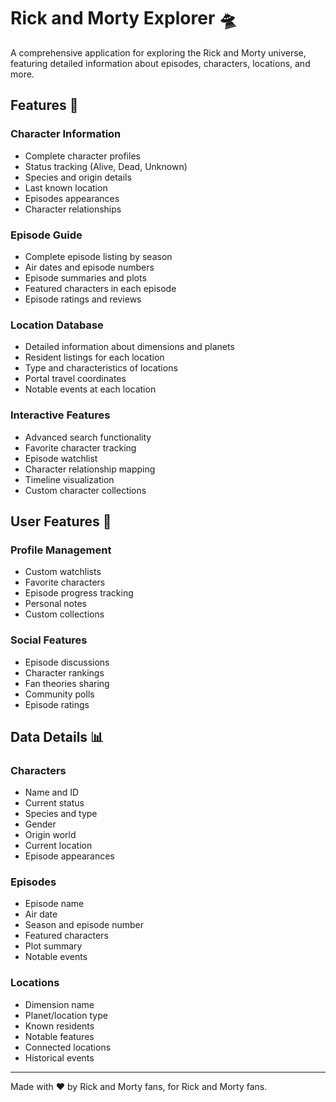 # Rick and Morty Explorer 🛸

A comprehensive application for exploring the Rick and Morty universe, featuring detailed information about episodes, characters, locations, and more.

## Features 🌟

### Character Information
- Complete character profiles
- Status tracking (Alive, Dead, Unknown)
- Species and origin details
- Last known location
- Episodes appearances
- Character relationships

### Episode Guide
- Complete episode listing by season
- Air dates and episode numbers
- Episode summaries and plots
- Featured characters in each episode
- Episode ratings and reviews

### Location Database
- Detailed information about dimensions and planets
- Resident listings for each location
- Type and characteristics of locations
- Portal travel coordinates
- Notable events at each location

### Interactive Features
- Advanced search functionality
- Favorite character tracking
- Episode watchlist
- Character relationship mapping
- Timeline visualization
- Custom character collections

## User Features 👥

### Profile Management
- Custom watchlists
- Favorite characters
- Episode progress tracking
- Personal notes
- Custom collections

### Social Features
- Episode discussions
- Character rankings
- Fan theories sharing
- Community polls
- Episode ratings

## Data Details 📊

### Characters
- Name and ID
- Current status
- Species and type
- Gender
- Origin world
- Current location
- Episode appearances

### Episodes
- Episode name
- Air date
- Season and episode number
- Featured characters
- Plot summary
- Notable events

### Locations
- Dimension name
- Planet/location type
- Known residents
- Notable features
- Connected locations
- Historical events

---

Made with ❤️ by Rick and Morty fans, for Rick and Morty fans.
